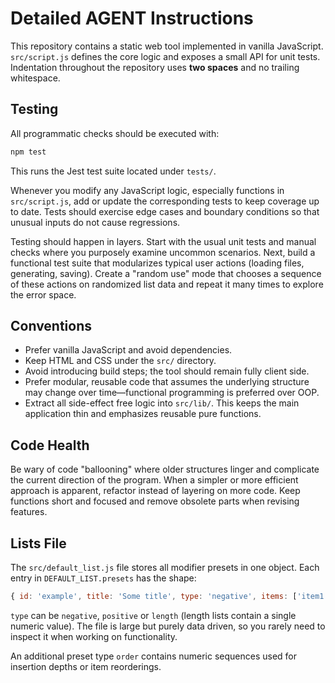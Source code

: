 # Detailed AGENT Instructions

This repository contains a static web tool implemented in vanilla JavaScript. `src/script.js` defines the core logic and exposes a small API for unit tests. Indentation throughout the repository uses **two spaces** and no trailing whitespace.

## Testing

All programmatic checks should be executed with:

```bash
npm test
```

This runs the Jest test suite located under `tests/`.

Whenever you modify any JavaScript logic, especially functions in `src/script.js`, add or update the corresponding tests to keep coverage up to date. Tests should exercise edge cases and boundary conditions so that unusual inputs do not cause regressions.

Testing should happen in layers. Start with the usual unit tests and manual checks where you purposely examine uncommon scenarios. Next, build a functional test suite that modularizes typical user actions (loading files, generating, saving). Create a "random use" mode that chooses a sequence of these actions on randomized list data and repeat it many times to explore the error space.

## Conventions

* Prefer vanilla JavaScript and avoid dependencies.
* Keep HTML and CSS under the `src/` directory.
* Avoid introducing build steps; the tool should remain fully client side.
* Prefer modular, reusable code that assumes the underlying structure may change over time—functional programming is preferred over OOP.
* Extract all side-effect free logic into `src/lib/`. This keeps the main application thin and emphasizes reusable pure functions.

## Code Health

Be wary of code "ballooning" where older structures linger and complicate the current direction of the program. When a simpler or more efficient approach is apparent, refactor instead of layering on more code. Keep functions short and focused and remove obsolete parts when revising features.

## Lists File

The `src/default_list.js` file stores all modifier presets in one object. Each entry in `DEFAULT_LIST.presets` has the shape:

```javascript
{ id: 'example', title: 'Some title', type: 'negative', items: ['item1', 'item2'] }
```

`type` can be `negative`, `positive` or `length` (length lists contain a single numeric value). The file is large but purely data driven, so you rarely need to inspect it when working on functionality.

An additional preset type `order` contains numeric sequences used for insertion depths or item reorderings.
